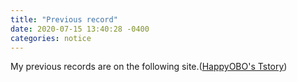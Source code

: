 ```yaml
---
title: "Previous record"
date: 2020-07-15 13:40:28 -0400
categories: notice
---
```

My previous records are on the following site.([HappyOBO's Tstory](https://www.hankyung.com/life/article/201912041776Y))

